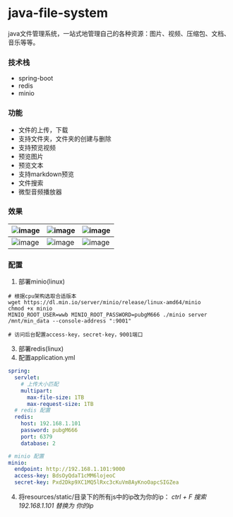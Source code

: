 # java-file-system
java文件管理系统，一站式地管理自己的各种资源：图片、视频、压缩包、文档、音乐等等。

### 技术栈
- spring-boot
- redis
- minio

### 功能
- 文件的上传，下载
- 支持文件夹，文件夹的创建与删除
- 支持预览视频
- 预览图片
- 预览文本
- 支持markdown预览
- 文件搜索
- 微型音频播放器

### 效果
| ![image](https://github.com/user-attachments/assets/3e3d80d5-8dc9-49a6-b3b9-e7f902aa2553) | ![image](https://github.com/user-attachments/assets/07219605-5e29-4504-a6c4-551a86f306f8) | ![image](https://github.com/user-attachments/assets/dc9ca1b0-1118-4c4f-9756-ca40f119e8c4) |
| ---- | ---- | ---- |
| ![image](https://github.com/user-attachments/assets/442864ac-cac0-43c0-9178-7e8ca8cddfa8) | ![image](https://github.com/user-attachments/assets/3566c46c-7da3-44c0-a000-104fcbdac968) | ![image](https://github.com/user-attachments/assets/fc92b218-e246-4498-8442-e99ca3a36281) |


### 配置
1. 部署minio(linux)
```shell
# 根据cpu架构选取合适版本
wget https://dl.min.io/server/minio/release/linux-amd64/minio
chmod +x minio
MINIO_ROOT_USER=wwb MINIO_ROOT_PASSWORD=pubgM666 ./minio server /mnt/min_data --console-address ":9001"

# 访问后台配置access-key，secret-key，9001端口
```
3. 部署redis(linux)
4. 配置application.yml
```yml
spring:
  servlet:
    # 上传大小匹配
    multipart:
      max-file-size: 1TB
      max-request-size: 1TB
  # redis 配置
  redis:
    host: 192.168.1.101
    password: pubgM666
    port: 6379
    database: 2

# minio 配置
minio:
  endpoint: http://192.168.1.101:9000
  access-key: BdsOyQdaT1cMM6lojeoC
  secret-key: Pxd2Dkp9XC1MQ5lRxc3cKuVm8AyKnoOapcSIGZea
```
4. 将resources/static/目录下的所有js中的ip改为你的ip：
   *ctrl + F 搜索192.168.1.101 替换为 你的ip*
